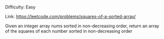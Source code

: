 Difficulty: Easy

Link: https://leetcode.com/problems/squares-of-a-sorted-array/

Given an integer array nums sorted in non-decreasing order, return an array of the squares of each number sorted in non-decreasing order
